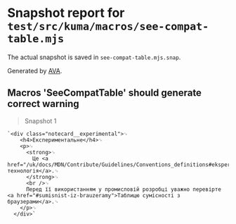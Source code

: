 # Snapshot report for `test/src/kuma/macros/see-compat-table.mjs`

The actual snapshot is saved in `see-compat-table.mjs.snap`.

Generated by [AVA](https://avajs.dev).

## Macros 'SeeCompatTable' should generate correct warning

> Snapshot 1

    `<div class="notecard__experimental">␊
        <h4>Експериментальне</h4>␊
        <p>␊
          <strong>␊
            Це <a href="/uk/docs/MDN/Contribute/Guidelines/Conventions_definitions#eksperymentalne">експериментальна технологія</a>.␊
          </strong>␊
          <br />␊
          Перед її використанням у промисловій розробці уважно перевірте <a href="#sumisnist-iz-brauzeramy">Таблицю сумісності з браузерами</a>.␊
        </p>␊
      </div>`
